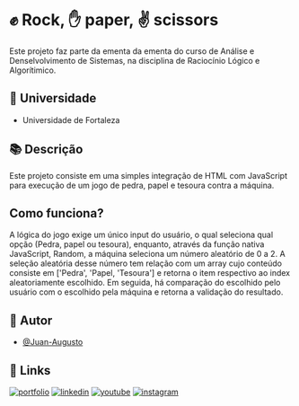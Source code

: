
# :fist: Rock, :hand: paper, :v: scissors

Este projeto faz parte da ementa da ementa do curso de 
Análise e Denselvolvimento de Sistemas, na disciplina de 
Raciocínio Lógico e Algorítimico.



## :school: Universidade

 - Universidade de Fortaleza


## :books: Descrição

Este projeto consiste em uma simples integração de 
HTML com JavaScript para execução de um jogo de pedra, 
papel e tesoura contra a máquina.
## Como funciona?

A lógica do jogo exige um único input do usuário, o qual seleciona
qual opção (Pedra, papel ou tesoura), enquanto, através da função 
nativa JavaScript, Random, a máquina seleciona um número aleatório 
de 0 a 2.
A seleção aleatória desse número tem relação com um array cujo
conteúdo consiste em ['Pedra', 'Papel, 'Tesoura'] e retorna o
item respectivo ao index aleatoriamente escolhido.
Em seguida, há comparação do escolhido pelo usuário com o escolhido
pela máquina e retorna a validação do resultado.

## :adult: Autor

- [@Juan-Augusto](https://www.linkedin.com/in/juan-soares-881877177/)





## 🔗 Links
[![portfolio](https://img.shields.io/badge/my_portfolio-000?style=for-the-badge&logo=ko-fi&logoColor=white)](https://portfoliojuan.netlify.app)
[![linkedin](https://img.shields.io/badge/linkedin-0A66C2?style=for-the-badge&logo=linkedin&logoColor=white)](https://www.linkedin.com/in/juan-soares-881877177/)
[![youtube](https://img.shields.io/badge/youtube-1DA1F2?style=for-the-badge&logo=youtube&logoColor=white)](https://www.youtube.com/channel/UCO_mBpadEe467FAJjNQWD1g)
[![instagram](https://img.shields.io/badge/instagram-1DA1F2?style=for-the-badge&logo=instagram&logoColor=white)](https://www.instagram.com/juannaugusto/)
